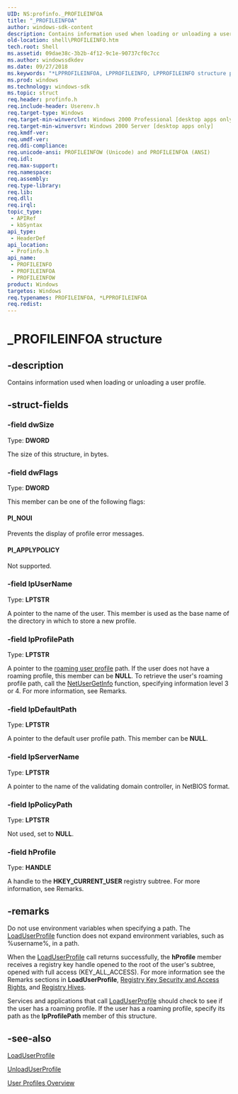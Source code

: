 ```yaml
---
UID: NS:profinfo._PROFILEINFOA
title: "_PROFILEINFOA"
author: windows-sdk-content
description: Contains information used when loading or unloading a user profile.
old-location: shell\PROFILEINFO.htm
tech.root: Shell
ms.assetid: 09dae38c-3b2b-4f12-9c1e-90737cf0c7cc
ms.author: windowssdkdev
ms.date: 09/27/2018
ms.keywords: "*LPPROFILEINFOA, LPPROFILEINFO, LPPROFILEINFO structure pointer [Windows Shell], PI_APPLYPOLICY, PI_NOUI, PROFILEINFO, PROFILEINFO structure [Windows Shell], PROFILEINFOA, PROFILEINFOW, _PROFILEINFOA, _shell_PROFILEINFO, profinfo/LPPROFILEINFO, profinfo/PROFILEINFO, profinfo/PROFILEINFOA, profinfo/PROFILEINFOW, shell.PROFILEINFO"
ms.prod: windows
ms.technology: windows-sdk
ms.topic: struct
req.header: profinfo.h
req.include-header: Userenv.h
req.target-type: Windows
req.target-min-winverclnt: Windows 2000 Professional [desktop apps only]
req.target-min-winversvr: Windows 2000 Server [desktop apps only]
req.kmdf-ver: 
req.umdf-ver: 
req.ddi-compliance: 
req.unicode-ansi: PROFILEINFOW (Unicode) and PROFILEINFOA (ANSI)
req.idl: 
req.max-support: 
req.namespace: 
req.assembly: 
req.type-library: 
req.lib: 
req.dll: 
req.irql: 
topic_type:
 - APIRef
 - kbSyntax
api_type:
 - HeaderDef
api_location:
 - Profinfo.h
api_name:
 - PROFILEINFO
 - PROFILEINFOA
 - PROFILEINFOW
product: Windows
targetos: Windows
req.typenames: PROFILEINFOA, *LPPROFILEINFOA
req.redist: 
---
```


# _PROFILEINFOA structure


## -description


Contains information used when loading or unloading a user profile.


## -struct-fields




### -field dwSize

Type: <b>DWORD</b>

The size of this structure, in bytes.


### -field dwFlags

Type: <b>DWORD</b>

This member can be one of the following flags:



#### PI_NOUI

Prevents the display of profile error messages.



#### PI_APPLYPOLICY

Not supported.


### -field lpUserName

Type: <b>LPTSTR</b>

A pointer to the name of the user. This member is used as the base name of the directory in which to store a new profile.


### -field lpProfilePath

Type: <b>LPTSTR</b>

A pointer to the <a href="https://msdn.microsoft.com/8af06fdf-be99-4295-8f11-7d7f68e66956">roaming user profile</a> path. If the user does not have a roaming profile, this member can be <b>NULL</b>. To retrieve the user's roaming profile path, call the <a href="https://msdn.microsoft.com/5bd13bed-938a-4273-840e-99fca99f7139">NetUserGetInfo</a> function, specifying information level 3 or 4. For more information, see Remarks.


### -field lpDefaultPath

Type: <b>LPTSTR</b>

A pointer to the default user profile path. This member can be <b>NULL</b>.


### -field lpServerName

Type: <b>LPTSTR</b>

A pointer to the name of the validating domain controller, in NetBIOS format.


### -field lpPolicyPath

Type: <b>LPTSTR</b>

Not used, set to <b>NULL</b>.


### -field hProfile

Type: <b>HANDLE</b>

A handle to the <b>HKEY_CURRENT_USER</b> registry subtree. For more information, see Remarks.


## -remarks



Do not use environment variables when specifying a path. The 
<a href="https://msdn.microsoft.com/9ec1f8f2-8f20-4d38-9d41-70315b890336">LoadUserProfile</a> function does not expand environment variables, such as %username%, in a path.

When the <a href="https://msdn.microsoft.com/9ec1f8f2-8f20-4d38-9d41-70315b890336">LoadUserProfile</a> call returns successfully, the <b>hProfile</b> member receives a registry key handle opened to the root of the user's subtree, opened with full access (KEY_ALL_ACCESS). For more information see the Remarks sections in <b>LoadUserProfile</b>, 
<a href="https://msdn.microsoft.com/266d5c8e-1bcd-48e5-bc06-2fbc956d8658">Registry Key Security and Access Rights</a>, and 
<a href="https://msdn.microsoft.com/fe517d88-7b03-4dc3-b3db-6a92665bca8e">Registry Hives</a>.

Services and applications that call <a href="https://msdn.microsoft.com/9ec1f8f2-8f20-4d38-9d41-70315b890336">LoadUserProfile</a> should check to see if the user has a roaming profile. If the user has a roaming profile, specify its path as the <b>lpProfilePath</b> member of this structure.




## -see-also




<a href="https://msdn.microsoft.com/9ec1f8f2-8f20-4d38-9d41-70315b890336">LoadUserProfile</a>



<a href="https://msdn.microsoft.com/7ecb8a3f-c041-4133-b23a-101de8884882">UnloadUserProfile</a>



<a href="https://msdn.microsoft.com/754c6aa9-b431-4d2b-a78b-c4da59ea8354">User Profiles Overview</a>
 

 

